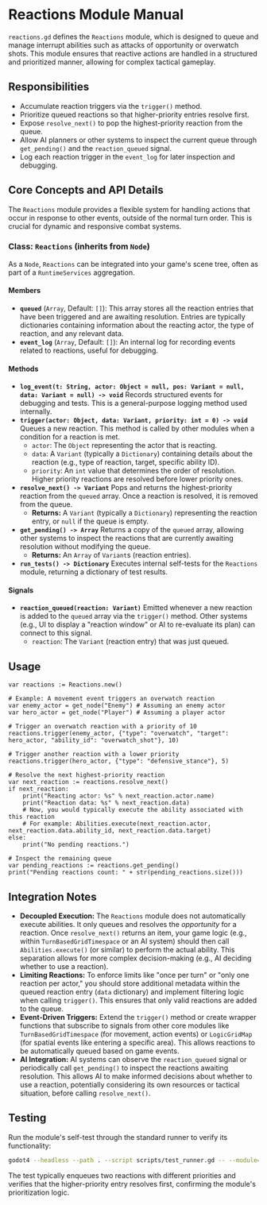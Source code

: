 # Reactions Module Manual

`reactions.gd` defines the `Reactions` module, which is designed to queue and manage interrupt abilities such as attacks of opportunity or overwatch shots. This module ensures that reactive actions are handled in a structured and prioritized manner, allowing for complex tactical gameplay.

## Responsibilities

-   Accumulate reaction triggers via the `trigger()` method.
-   Prioritize queued reactions so that higher-priority entries resolve first.
-   Expose `resolve_next()` to pop the highest-priority reaction from the queue.
-   Allow AI planners or other systems to inspect the current queue through `get_pending()` and the `reaction_queued` signal.
-   Log each reaction trigger in the `event_log` for later inspection and debugging.

## Core Concepts and API Details

The `Reactions` module provides a flexible system for handling actions that occur in response to other events, outside of the normal turn order. This is crucial for dynamic and responsive combat systems.

### Class: `Reactions` (inherits from `Node`)

As a `Node`, `Reactions` can be integrated into your game's scene tree, often as part of a `RuntimeServices` aggregation.

#### Members

*   **`queued`** (`Array`, Default: `[]`): This array stores all the reaction entries that have been triggered and are awaiting resolution. Entries are typically dictionaries containing information about the reacting actor, the type of reaction, and any relevant data.
*   **`event_log`** (`Array`, Default: `[]`): An internal log for recording events related to reactions, useful for debugging.

#### Methods

*   **`log_event(t: String, actor: Object = null, pos: Variant = null, data: Variant = null) -> void`**
    Records structured events for debugging and tests. This is a general-purpose logging method used internally.
*   **`trigger(actor: Object, data: Variant, priority: int = 0) -> void`**
    Queues a new reaction. This method is called by other modules when a condition for a reaction is met.
    *   `actor`: The `Object` representing the actor that is reacting.
    *   `data`: A `Variant` (typically a `Dictionary`) containing details about the reaction (e.g., type of reaction, target, specific ability ID).
    *   `priority`: An `int` value that determines the order of resolution. Higher priority reactions are resolved before lower priority ones.
*   **`resolve_next() -> Variant`**
    Pops and returns the highest-priority reaction from the `queued` array. Once a reaction is resolved, it is removed from the queue.
    *   **Returns:** A `Variant` (typically a `Dictionary`) representing the reaction entry, or `null` if the queue is empty.
*   **`get_pending() -> Array`**
    Returns a copy of the `queued` array, allowing other systems to inspect the reactions that are currently awaiting resolution without modifying the queue.
    *   **Returns:** An `Array` of `Variant`s (reaction entries).
*   **`run_tests() -> Dictionary`**
    Executes internal self-tests for the `Reactions` module, returning a dictionary of test results.

#### Signals

*   **`reaction_queued(reaction: Variant)`**
    Emitted whenever a new reaction is added to the `queued` array via the `trigger()` method. Other systems (e.g., UI to display a "reaction window" or AI to re-evaluate its plan) can connect to this signal.
    *   `reaction`: The `Variant` (reaction entry) that was just queued.

## Usage

```gdscript
var reactions := Reactions.new()

# Example: A movement event triggers an overwatch reaction
var enemy_actor = get_node("Enemy") # Assuming an enemy actor
var hero_actor = get_node("Player") # Assuming a player actor

# Trigger an overwatch reaction with a priority of 10
reactions.trigger(enemy_actor, {"type": "overwatch", "target": hero_actor, "ability_id": "overwatch_shot"}, 10)

# Trigger another reaction with a lower priority
reactions.trigger(hero_actor, {"type": "defensive_stance"}, 5)

# Resolve the next highest-priority reaction
var next_reaction := reactions.resolve_next()
if next_reaction:
    print("Reacting actor: %s" % next_reaction.actor.name)
    print("Reaction data: %s" % next_reaction.data)
    # Now, you would typically execute the ability associated with this reaction
    # For example: Abilities.execute(next_reaction.actor, next_reaction.data.ability_id, next_reaction.data.target)
else:
    print("No pending reactions.")

# Inspect the remaining queue
var pending_reactions := reactions.get_pending()
print("Pending reactions count: " + str(pending_reactions.size()))
```

## Integration Notes

-   **Decoupled Execution:** The `Reactions` module does not automatically execute abilities. It only queues and resolves the *opportunity* for a reaction. Once `resolve_next()` returns an item, your game logic (e.g., within `TurnBasedGridTimespace` or an AI system) should then call `Abilities.execute()` (or similar) to perform the actual ability. This separation allows for more complex decision-making (e.g., AI deciding whether to use a reaction).
-   **Limiting Reactions:** To enforce limits like "once per turn" or "only one reaction per actor," you should store additional metadata within the queued reaction entry (`data` dictionary) and implement filtering logic when calling `trigger()`. This ensures that only valid reactions are added to the queue.
-   **Event-Driven Triggers:** Extend the `trigger()` method or create wrapper functions that subscribe to signals from other core modules like `TurnBasedGridTimespace` (for movement, action events) or `LogicGridMap` (for spatial events like entering a specific area). This allows reactions to be automatically queued based on game events.
-   **AI Integration:** AI systems can observe the `reaction_queued` signal or periodically call `get_pending()` to inspect the reactions awaiting resolution. This allows AI to make informed decisions about whether to use a reaction, potentially considering its own resources or tactical situation, before calling `resolve_next()`.

## Testing

Run the module's self-test through the standard runner to verify its functionality:

```bash
godot4 --headless --path . --script scripts/test_runner.gd -- --module=reactions
```

The test typically enqueues two reactions with different priorities and verifies that the higher-priority entry resolves first, confirming the module's prioritization logic.